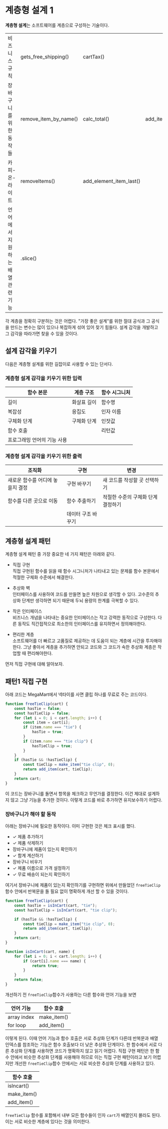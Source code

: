 # 계층형 설계 1

**계층형 설계**는 소프트웨어를 계층으로 구성하는 기술이다.

|                                  |                       |                         |            |                  |
| -------------------------------- | --------------------- | ----------------------- | ---------- | ---------------- |
| 비즈니스 규칙                    | gets_free_shipping()  | cartTax()               |            |                  |
| 장바구니를 위한 동작들           | remove_item_by_name() | calc_total()            | add_item() | setPriceByName() |
| 카피-온-라이트                   | removeItems()         | add_element_item_last() |            |                  |
| 언어에서 지원하는 배열 관련 기능 | .slice()              |                         |            |                  |

각 계층을 정확히 구분하는 것은 어렵다. "가장 좋은 설계"를 위한 절대 공식과 그 공식을 만드는 변수는 많이 있으나 복잡하게 섞여 있어 찾기 힘들다. 설계 감각을 개발하고 그 감각을 따라가면 찾을 수 있을 것이다.

## 설계 감각을 키우기

다음은 계층형 설계를 위한 길잡이로 사용할 수 있는 단서다.

### 계층형 설계 감각을 키우기 위한 입력

| 함수 본문                   | 계층 구조   | 함수 시그니처 |
| --------------------------- | ----------- | ------------- |
| 길이                        | 화살표 길이 | 함수명        |
| 복잡성                      | 응집도      | 인자 이름     |
| 구체화 단계                 | 구체화 단계 | 인잣값        |
| 함수 호출                   |             | 리턴값        |
| 프로그래밍 언어의 기능 사용 |             |               |

### 계층형 설계 감각을 키우기 위한 출력

| 조직화                           | 구현               | 변경                               |
| -------------------------------- | ------------------ | ---------------------------------- |
| 새로운 함수를 어디에 놓을지 결정 | 구현 바꾸기        | 새 코드를 작성할 곳 선택하기       |
| 함수를 다른 곳으로 이동          | 함수 추출하기      | 적절한 수준의 구체화 단계 결정하기 |
|                                  | 데이터 구조 바꾸기 |                                    |

## 계층형 설계 패턴

계층형 설계 패턴 중 가장 중요한 네 가지 패턴은 아래와 같다.

-   직접 구현  
    직접 구현된 함수를 읽을 때 함수 시그니처가 나타내고 있는 문제를 함수 본문에서 적절한 구체화 수준에서 해결한다.

-   추상화 벽  
    인터페이스를 사용하여 코드를 만들면 높은 차원으로 생각할 수 있다. 고수준의 추상화 단계만 생각하면 되기 때문에 두뇌 용량의 한계를 극복할 수 있다.

-   작은 인터페이스  
    비즈니스 개념을 나타내는 중요한 인터페이스는 작고 강력한 동작으로 구성한다. 다른 동작도 직간접적으로 최소한의 인터페이스를 유지하면서 정의해야한다.

-   편리한 계층  
    소프트웨어를 더 빠르고 고품질로 제공하는 데 도움이 되는 계층에 시간을 투자해야한다. 그냥 좋아서 계층을 추가하면 안되고 코드와 그 코드가 속한 추상화 계층은 작업할 때 편리해야한다.

먼저 직접 구현에 대해 알아보자.

## 패턴1 직접 구현

아래 코드는 MegaMart에서 넥타이를 사면 클립 하나를 무료로 주는 코드이다.

```javascript
function freeTieClip(cart) {
    const hasTie = false;
    const hasTieClip = false;
    for (let i = 0; i < cart.length; i++) {
        const item = cart[i];
        if (item.name === "tie") {
            hasTie = true;
        }
        if (item.name === "tie clip") {
            hasTieClip = true;
        }
    }
    if (hasTie && !hasTieClip) {
        const tieClip = make_item("tie clip", 0);
        return add_item(cart, tieClip);
    }
    return cart;
}
```

이 코드는 장바구니를 돌면서 항목을 체크하고 무언가를 결정한다. 이건 제대로 설계하지 않고 그냥 기능을 추가한 것이다. 이렇게 코드를 바로 추가하면 유지보수하기 어렵다.

### 장바구니가 해야 할 동작

아래는 장바구니에 필요한 동작이다. 이미 구현한 것은 체크 표시를 했다.

-   ✓ 제품 추가하기
-   ✓ 제품 삭제하기
-   장바구니에 제품이 있는지 확인하기
-   ✓ 함계 계산하기
-   장바구니 비우기
-   ✓ 제품 이름으로 가격 설정하기
-   ✓ 무료 배송이 되는지 확인하기

여기서 장바구니에 제품이 있는지 확인하기를 구현하면 위에서 만들었던 `freeTieClip`함수 안에서 반복문을 돌 필요 없이 명확하게 개선 할 수 있을 것이다.

```javascript
function freeTieClip(cart) {
    const hasTie = isInCart(cart, "tie");
    const hasTieClip = isInCart(cart, "tie clip");

    if (hasTie && !hasTieClip) {
        const tieClip = make_item("tie clip", 0);
        return add_item(cart, tieClip);
    }
    return cart;
}

function isInCart(cart, name) {
    for (let i = 0; i < cart.length; i++) {
        if (cart[i].name === name) {
            return true;
        }
    }
    return false;
}
```

개선하기 전 `freeTieClip`함수가 사용하는 다른 함수와 언어 기능을 보면

| 언어 기능   | 함수 호출   |
| ----------- | ----------- |
| array index | make_item() |
| for loop    | add_item()  |

이렇게 된다. 이때 언어 기능과 함수 호출은 서로 추상화 단계가 다른데 반복문과 배열 인덱스를 참조하는 기능은 함수 호출보다 더 낮은 추상화 단계이다. 한 함수에서 서로 다른 추상화 단계를 사용하면 코드가 명확하지 않고 읽기 어렵다. 직접 구현 패턴은 한 함수 안에서 비슷한 추상화 단계를 사용해야 하므로 이는 직접 구현 패턴이라고 보기 어렵지만 개선한 `freeTieClip`함수 안에서는 서로 비슷한 추상화 단계를 사용하고 있다.

| 함수 호출   |
| ----------- |
| isIncart()  |
| make_item() |
| add_item()  |

`freeTieClip` 함수를 포함해서 내부 모든 함수들이 인자 `cart`가 배열인지 몰라도 된다. 이는 서로 비슷한 계층에 있다는 것을 의미한다.
